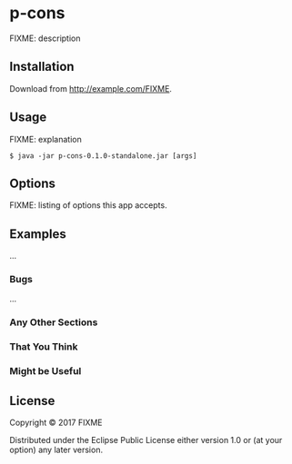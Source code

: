 # p-cons

FIXME: description

## Installation

Download from http://example.com/FIXME.

## Usage

FIXME: explanation

    $ java -jar p-cons-0.1.0-standalone.jar [args]

## Options

FIXME: listing of options this app accepts.

## Examples

...

### Bugs

...

### Any Other Sections
### That You Think
### Might be Useful

## License

Copyright © 2017 FIXME

Distributed under the Eclipse Public License either version 1.0 or (at
your option) any later version.
